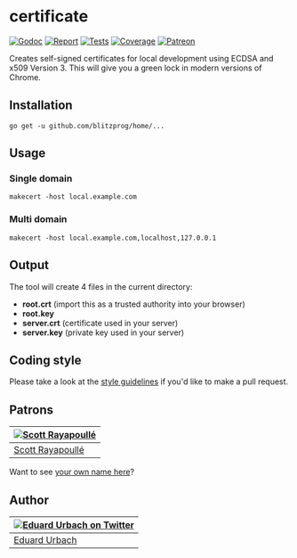 # certificate

[![Godoc][godoc-image]][godoc-url]
[![Report][report-image]][report-url]
[![Tests][tests-image]][tests-url]
[![Coverage][coverage-image]][coverage-url]
[![Patreon][patreon-image]][patreon-url]

Creates self-signed certificates for local development using ECDSA and x509 Version 3. This will give you a green lock in modern versions of Chrome.

## Installation

```shell
go get -u github.com/blitzprog/home/...
```

## Usage

### Single domain

```shell
makecert -host local.example.com
```

### Multi domain

```shell
makecert -host local.example.com,localhost,127.0.0.1
```

## Output

The tool will create 4 files in the current directory:

* **root.crt** (import this as a trusted authority into your browser)
* **root.key**
* **server.crt** (certificate used in your server)
* **server.key** (private key used in your server)

## Coding style

Please take a look at the [style guidelines](https://github.com/akyoto/quality/blob/master/STYLE.md) if you'd like to make a pull request.

## Patrons

| [![Scott Rayapoullé](https://avatars3.githubusercontent.com/u/11772084?s=70&v=4)](https://github.com/soulcramer) |
|---|
| [Scott Rayapoullé](https://github.com/soulcramer) |

Want to see [your own name here](https://www.patreon.com/eduardurbach)?

## Author

| [![Eduard Urbach on Twitter](https://gravatar.com/avatar/16ed4d41a5f244d1b10de1b791657989?s=70)](https://twitter.com/eduardurbach "Follow @eduardurbach on Twitter") |
|---|
| [Eduard Urbach](https://eduardurbach.com) |

[godoc-image]: https://godoc.org/github.com/blitzprog/home?status.svg
[godoc-url]: https://godoc.org/github.com/blitzprog/home
[report-image]: https://goreportcard.com/badge/github.com/blitzprog/home
[report-url]: https://goreportcard.com/report/github.com/blitzprog/home
[tests-image]: https://cloud.drone.io/api/badges/blitzprog/home/status.svg
[tests-url]: https://cloud.drone.io/blitzprog/home
[coverage-image]: https://codecov.io/gh/blitzprog/home/graph/badge.svg
[coverage-url]: https://codecov.io/gh/blitzprog/home
[patreon-image]: https://img.shields.io/badge/patreon-donate-green.svg
[patreon-url]: https://www.patreon.com/eduardurbach
